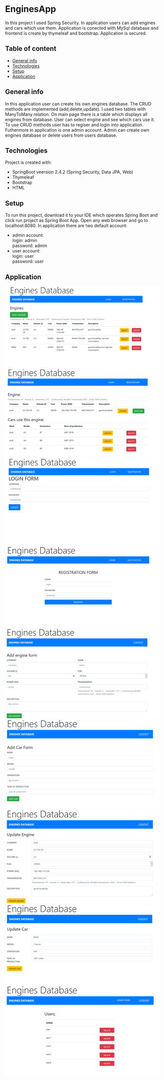 # EnginesApp

In this project I used Spring Security. In application users can add engines and cars which use them. Application is conected with MySql database and frontend is create by thymeleaf 
and bootstrap. Application is secured.

## Table of content
* [General info](#general-info)
* [Technologies](#technologies)
* [Setup](#setup)
* [Application](#application)


## General info

In this application user can create his own engines database. The CRUD methods are implemented (add,delete,update). I used two tables with ManyToMany relation. On main page there is 
a table which displays all engines from database. User can select engine and see which cars use it. To use CRUD methods user has to regiser and login into application. Futhermore 
in application is one admin account. Admin can create own engines database or delete users from users database. 

## Technologies

Project is created with:

* SpringBoot veersion 2.4.2 (Spring Security, Data JPA, Web)
* Thymeleaf
* Bootstrap
* HTML

## Setup

To run this project, download it to your IDE which operates Spring Boot and click run project as Spring Boot App. Open any web browser and go to localhost:8080. In application
there are two default account: 
* admin account:  
login: admin  
password: admin
* user account:   
login: user  
password: user

## Application

![Homepage](./screens/img1.png)
![Engine](./screens/img2.png)
![Login](./screens/img3.png)
![Registration](./screens/img4.png)
![AddEngine](./screens/img5.png)
![AddCar](./screens/img6.png)
![UpdateEngine](./screens/img7.png)
![UpdateCar](./screens/img8.png)
![Users](./screens/img9.png)

